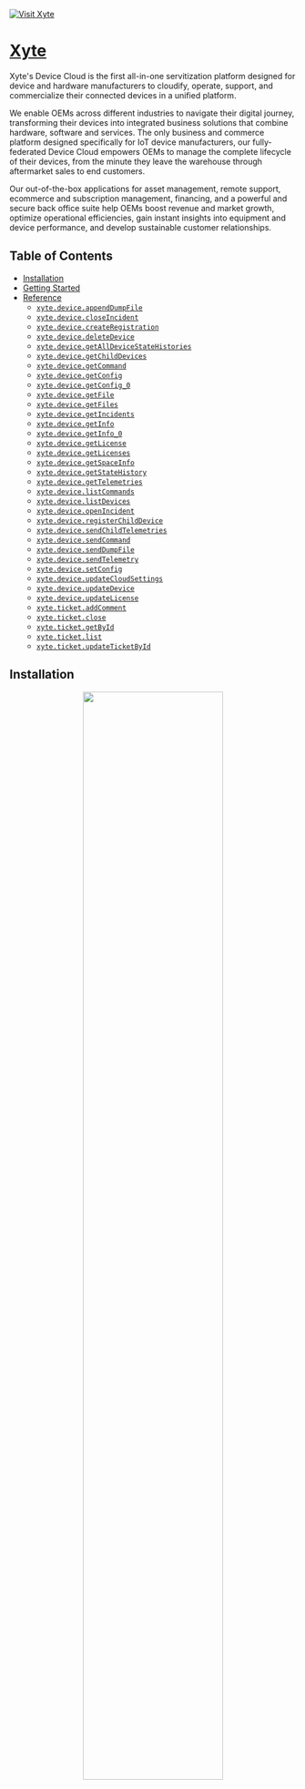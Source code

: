 <div align="left">

[![Visit Xyte](./header.png)](https://xyte.io)

# [Xyte](https://xyte.io)<a id="xyte"></a>

Xyte's Device Cloud is the first all-in-one servitization platform designed for device and hardware manufacturers to cloudify, operate, support, and commercialize their connected devices in a unified platform. 

We enable OEMs across different industries to navigate their digital journey, transforming their devices into integrated business solutions that combine hardware, software and services. The only business and commerce platform designed specifically for IoT device manufacturers, our fully-federated Device Cloud empowers OEMs to manage the complete lifecycle of their devices, from the minute they leave the warehouse through aftermarket sales to end customers.

Our out-of-the-box applications for asset management, remote support, ecommerce and subscription management, financing, and a powerful and secure back office suite help OEMs boost revenue and market growth, optimize operational efficiencies, gain instant insights into equipment and device performance, and develop sustainable customer relationships.

</div>

## Table of Contents<a id="table-of-contents"></a>

<!-- toc -->

- [Installation](#installation)
- [Getting Started](#getting-started)
- [Reference](#reference)
  * [`xyte.device.appendDumpFile`](#xytedeviceappenddumpfile)
  * [`xyte.device.closeIncident`](#xytedevicecloseincident)
  * [`xyte.device.createRegistration`](#xytedevicecreateregistration)
  * [`xyte.device.deleteDevice`](#xytedevicedeletedevice)
  * [`xyte.device.getAllDeviceStateHistories`](#xytedevicegetalldevicestatehistories)
  * [`xyte.device.getChildDevices`](#xytedevicegetchilddevices)
  * [`xyte.device.getCommand`](#xytedevicegetcommand)
  * [`xyte.device.getConfig`](#xytedevicegetconfig)
  * [`xyte.device.getConfig_0`](#xytedevicegetconfig_0)
  * [`xyte.device.getFile`](#xytedevicegetfile)
  * [`xyte.device.getFiles`](#xytedevicegetfiles)
  * [`xyte.device.getIncidents`](#xytedevicegetincidents)
  * [`xyte.device.getInfo`](#xytedevicegetinfo)
  * [`xyte.device.getInfo_0`](#xytedevicegetinfo_0)
  * [`xyte.device.getLicense`](#xytedevicegetlicense)
  * [`xyte.device.getLicenses`](#xytedevicegetlicenses)
  * [`xyte.device.getSpaceInfo`](#xytedevicegetspaceinfo)
  * [`xyte.device.getStateHistory`](#xytedevicegetstatehistory)
  * [`xyte.device.getTelemetries`](#xytedevicegettelemetries)
  * [`xyte.device.listCommands`](#xytedevicelistcommands)
  * [`xyte.device.listDevices`](#xytedevicelistdevices)
  * [`xyte.device.openIncident`](#xytedeviceopenincident)
  * [`xyte.device.registerChildDevice`](#xytedeviceregisterchilddevice)
  * [`xyte.device.sendChildTelemetries`](#xytedevicesendchildtelemetries)
  * [`xyte.device.sendCommand`](#xytedevicesendcommand)
  * [`xyte.device.sendDumpFile`](#xytedevicesenddumpfile)
  * [`xyte.device.sendTelemetry`](#xytedevicesendtelemetry)
  * [`xyte.device.setConfig`](#xytedevicesetconfig)
  * [`xyte.device.updateCloudSettings`](#xytedeviceupdatecloudsettings)
  * [`xyte.device.updateDevice`](#xytedeviceupdatedevice)
  * [`xyte.device.updateLicense`](#xytedeviceupdatelicense)
  * [`xyte.ticket.addComment`](#xyteticketaddcomment)
  * [`xyte.ticket.close`](#xyteticketclose)
  * [`xyte.ticket.getById`](#xyteticketgetbyid)
  * [`xyte.ticket.list`](#xyteticketlist)
  * [`xyte.ticket.updateTicketById`](#xyteticketupdateticketbyid)

<!-- tocstop -->

## Installation<a id="installation"></a>
<div align="center">
  <a href="https://konfigthis.com/sdk-sign-up?company=Xyte&language=TypeScript">
    <img src="https://raw.githubusercontent.com/konfig-dev/brand-assets/HEAD/cta-images/typescript-cta.png" width="70%">
  </a>
</div>

## Getting Started<a id="getting-started"></a>

```typescript
import { Xyte } from "xyte-typescript-sdk";

const xyte = new Xyte({
  // Defining the base path is optional and defaults to http://url
  // basePath: "http://url",
  apiKey: "API_KEY",
});

const appendDumpFileResponse = await xyte.device.appendDumpFile({
  deviceId: "deviceId_example",
  dumpId: "dumpId_example",
  RAW_BODY: "RAW_BODY_example",
});

console.log(appendDumpFileResponse);
```

## Reference<a id="reference"></a>


### `xyte.device.appendDumpFile`<a id="xytedeviceappenddumpfile"></a>



#### 🛠️ Usage<a id="🛠️-usage"></a>

```typescript
const appendDumpFileResponse = await xyte.device.appendDumpFile({
  deviceId: "deviceId_example",
  dumpId: "dumpId_example",
  RAW_BODY: "RAW_BODY_example",
});
```

#### ⚙️ Parameters<a id="⚙️-parameters"></a>

##### RAW_BODY: `string`<a id="raw_body-string"></a>

##### deviceId: `string`<a id="deviceid-string"></a>

##### dumpId: `string`<a id="dumpid-string"></a>

#### 🔄 Return<a id="🔄-return"></a>

[DeviceAppendDumpFileResponse](./models/device-append-dump-file-response.ts)

#### 🌐 Endpoint<a id="🌐-endpoint"></a>

`/v1/devices/{deviceId}/dumps/{dumpId}` `PUT`

[🔙 **Back to Table of Contents**](#table-of-contents)

---


### `xyte.device.closeIncident`<a id="xytedevicecloseincident"></a>



#### 🛠️ Usage<a id="🛠️-usage"></a>

```typescript
const closeIncidentResponse = await xyte.device.closeIncident({
  deviceId: "deviceId_example",
  incidentId: "incidentId_example",
});
```

#### ⚙️ Parameters<a id="⚙️-parameters"></a>

##### deviceId: `string`<a id="deviceid-string"></a>

Unique Device ID

##### incidentId: `string`<a id="incidentid-string"></a>

The unique id of the incident to close

#### 🔄 Return<a id="🔄-return"></a>

[DeviceCloseIncidentResponse](./models/device-close-incident-response.ts)

#### 🌐 Endpoint<a id="🌐-endpoint"></a>

`/v1/devices/{deviceId}/incidents/{incidentId}` `DELETE`

[🔙 **Back to Table of Contents**](#table-of-contents)

---


### `xyte.device.createRegistration`<a id="xytedevicecreateregistration"></a>



#### 🛠️ Usage<a id="🛠️-usage"></a>

```typescript
const createRegistrationResponse = await xyte.device.createRegistration({
  sn: "sn_example",
  firmware_version: "1.0.0",
  hardware_key: "hardware_key_example",
});
```

#### ⚙️ Parameters<a id="⚙️-parameters"></a>

##### sn: `string`<a id="sn-string"></a>

Unique device serial number

##### firmware_version: `string`<a id="firmware_version-string"></a>

Semver based firmware version

##### hardware_key: `string`<a id="hardware_key-string"></a>

Key defined in the model\\\'s hardware key section

##### mac: `string`<a id="mac-string"></a>

MAC address of the device

##### cloud_id: `string`<a id="cloud_id-string"></a>

Unique device identifier (must specify this or mac)

##### name: `string`<a id="name-string"></a>

Display name for the end-user

##### details: `object`<a id="details-object"></a>

Generic JSON object with unconstrained data

##### sub_model: `string`<a id="sub_model-string"></a>

Additional model details text

##### parent_id: `string`<a id="parent_id-string"></a>

UUID of the parent device

#### 🔄 Return<a id="🔄-return"></a>

[DeviceCreateRegistrationResponse](./models/device-create-registration-response.ts)

#### 🌐 Endpoint<a id="🌐-endpoint"></a>

`/v1/devices` `POST`

[🔙 **Back to Table of Contents**](#table-of-contents)

---


### `xyte.device.deleteDevice`<a id="xytedevicedeletedevice"></a>



#### 🛠️ Usage<a id="🛠️-usage"></a>

```typescript
const deleteDeviceResponse = await xyte.device.deleteDevice({
  deviceId: "deviceId_example",
});
```

#### ⚙️ Parameters<a id="⚙️-parameters"></a>

##### deviceId: `string`<a id="deviceid-string"></a>

Device\'s unique ID

#### 🔄 Return<a id="🔄-return"></a>

[DeviceDeleteDeviceResponse](./models/device-delete-device-response.ts)

#### 🌐 Endpoint<a id="🌐-endpoint"></a>

`/core/v1/partner/devices/{device_id}` `DELETE`

[🔙 **Back to Table of Contents**](#table-of-contents)

---


### `xyte.device.getAllDeviceStateHistories`<a id="xytedevicegetalldevicestatehistories"></a>



#### 🛠️ Usage<a id="🛠️-usage"></a>

```typescript
const getAllDeviceStateHistoriesResponse =
  await xyte.device.getAllDeviceStateHistories({
    from: "beginning of current month",
    to: "Current time",
  });
```

#### ⚙️ Parameters<a id="⚙️-parameters"></a>

##### status: `string`<a id="status-string"></a>

Filter by state: online, offline, unavailable, error

##### from: `string`<a id="from-string"></a>

Query range

##### to: `string`<a id="to-string"></a>

Query range

##### page: `number`<a id="page-number"></a>

Pagination (500 records per page)

#### 🌐 Endpoint<a id="🌐-endpoint"></a>

`/core/v1/partner/devices/histories` `GET`

[🔙 **Back to Table of Contents**](#table-of-contents)

---


### `xyte.device.getChildDevices`<a id="xytedevicegetchilddevices"></a>



#### 🛠️ Usage<a id="🛠️-usage"></a>

```typescript
const getChildDevicesResponse = await xyte.device.getChildDevices({
  parentId: "parentId_example",
});
```

#### ⚙️ Parameters<a id="⚙️-parameters"></a>

##### parentId: `string`<a id="parentid-string"></a>

The ID of the parent device

#### 🔄 Return<a id="🔄-return"></a>

[DeviceGetChildDevicesResponseInner](./models/device-get-child-devices-response-inner.ts)

#### 🌐 Endpoint<a id="🌐-endpoint"></a>

`/v1/devices/{parent_id}/children` `GET`

[🔙 **Back to Table of Contents**](#table-of-contents)

---


### `xyte.device.getCommand`<a id="xytedevicegetcommand"></a>



#### 🛠️ Usage<a id="🛠️-usage"></a>

```typescript
const getCommandResponse = await xyte.device.getCommand({
  deviceId: "deviceId_example",
});
```

#### ⚙️ Parameters<a id="⚙️-parameters"></a>

##### deviceId: `string`<a id="deviceid-string"></a>

#### 🌐 Endpoint<a id="🌐-endpoint"></a>

`/v1/devices/{deviceId}/command` `GET`

[🔙 **Back to Table of Contents**](#table-of-contents)

---


### `xyte.device.getConfig`<a id="xytedevicegetconfig"></a>



#### 🛠️ Usage<a id="🛠️-usage"></a>

```typescript
const getConfigResponse = await xyte.device.getConfig({
  deviceId: "deviceId_example",
});
```

#### ⚙️ Parameters<a id="⚙️-parameters"></a>

##### deviceId: `string`<a id="deviceid-string"></a>

#### 🔄 Return<a id="🔄-return"></a>

[DeviceGetConfigResponse](./models/device-get-config-response.ts)

#### 🌐 Endpoint<a id="🌐-endpoint"></a>

`/v1/devices/{deviceId}/config` `GET`

[🔙 **Back to Table of Contents**](#table-of-contents)

---


### `xyte.device.getConfig_0`<a id="xytedevicegetconfig_0"></a>



#### 🛠️ Usage<a id="🛠️-usage"></a>

```typescript
const getConfig_0Response = await xyte.device.getConfig_0({
  deviceId: "deviceId_example",
});
```

#### ⚙️ Parameters<a id="⚙️-parameters"></a>

##### deviceId: `string`<a id="deviceid-string"></a>

Unique Device ID

#### 🔄 Return<a id="🔄-return"></a>

[DeviceGetConfig200Response](./models/device-get-config200-response.ts)

#### 🌐 Endpoint<a id="🌐-endpoint"></a>

`/core/v1/partner/devices/{device_id}/config` `GET`

[🔙 **Back to Table of Contents**](#table-of-contents)

---


### `xyte.device.getFile`<a id="xytedevicegetfile"></a>



#### 🛠️ Usage<a id="🛠️-usage"></a>

```typescript
const getFileResponse = await xyte.device.getFile({
  deviceId: "deviceId_example",
  fileUuid: "fileUuid_example",
});
```

#### ⚙️ Parameters<a id="⚙️-parameters"></a>

##### deviceId: `string`<a id="deviceid-string"></a>

##### fileUuid: `string`<a id="fileuuid-string"></a>

#### 🌐 Endpoint<a id="🌐-endpoint"></a>

`/v1/devices/{deviceId}/files/{fileUuid}` `GET`

[🔙 **Back to Table of Contents**](#table-of-contents)

---


### `xyte.device.getFiles`<a id="xytedevicegetfiles"></a>



#### 🛠️ Usage<a id="🛠️-usage"></a>

```typescript
const getFilesResponse = await xyte.device.getFiles({
  deviceId: "deviceId_example",
});
```

#### ⚙️ Parameters<a id="⚙️-parameters"></a>

##### deviceId: `string`<a id="deviceid-string"></a>

#### 🌐 Endpoint<a id="🌐-endpoint"></a>

`/v1/devices/{deviceId}/files` `GET`

[🔙 **Back to Table of Contents**](#table-of-contents)

---


### `xyte.device.getIncidents`<a id="xytedevicegetincidents"></a>



#### 🛠️ Usage<a id="🛠️-usage"></a>

```typescript
const getIncidentsResponse = await xyte.device.getIncidents({
  deviceId: "deviceId_example",
});
```

#### ⚙️ Parameters<a id="⚙️-parameters"></a>

##### deviceId: `string`<a id="deviceid-string"></a>

Device\'s unique ID

#### 🔄 Return<a id="🔄-return"></a>

[DeviceGetIncidentsResponse](./models/device-get-incidents-response.ts)

#### 🌐 Endpoint<a id="🌐-endpoint"></a>

`/v1/devices/{deviceId}/incidents` `GET`

[🔙 **Back to Table of Contents**](#table-of-contents)

---


### `xyte.device.getInfo`<a id="xytedevicegetinfo"></a>



#### 🛠️ Usage<a id="🛠️-usage"></a>

```typescript
const getInfoResponse = await xyte.device.getInfo({
  deviceId: "deviceId_example",
});
```

#### ⚙️ Parameters<a id="⚙️-parameters"></a>

##### deviceId: `string`<a id="deviceid-string"></a>

#### 🔄 Return<a id="🔄-return"></a>

[DeviceGetInfoResponse](./models/device-get-info-response.ts)

#### 🌐 Endpoint<a id="🌐-endpoint"></a>

`/v1/devices/{deviceId}` `GET`

[🔙 **Back to Table of Contents**](#table-of-contents)

---


### `xyte.device.getInfo_0`<a id="xytedevicegetinfo_0"></a>



#### 🛠️ Usage<a id="🛠️-usage"></a>

```typescript
const getInfo_0Response = await xyte.device.getInfo_0({
  deviceId: "deviceId_example",
});
```

#### ⚙️ Parameters<a id="⚙️-parameters"></a>

##### deviceId: `string`<a id="deviceid-string"></a>

Device\'s unique ID

#### 🔄 Return<a id="🔄-return"></a>

[DeviceGetInfo200Response](./models/device-get-info200-response.ts)

#### 🌐 Endpoint<a id="🌐-endpoint"></a>

`/core/v1/partner/devices/{device_id}` `GET`

[🔙 **Back to Table of Contents**](#table-of-contents)

---


### `xyte.device.getLicense`<a id="xytedevicegetlicense"></a>



#### 🛠️ Usage<a id="🛠️-usage"></a>

```typescript
const getLicenseResponse = await xyte.device.getLicense({
  deviceId: "deviceId_example",
});
```

#### ⚙️ Parameters<a id="⚙️-parameters"></a>

##### deviceId: `string`<a id="deviceid-string"></a>

#### 🔄 Return<a id="🔄-return"></a>

[DeviceGetLicenseResponse](./models/device-get-license-response.ts)

#### 🌐 Endpoint<a id="🌐-endpoint"></a>

`/v1/devices/{deviceId}/license` `GET`

[🔙 **Back to Table of Contents**](#table-of-contents)

---


### `xyte.device.getLicenses`<a id="xytedevicegetlicenses"></a>



#### 🛠️ Usage<a id="🛠️-usage"></a>

```typescript
const getLicensesResponse = await xyte.device.getLicenses({
  deviceId: "deviceId_example",
});
```

#### ⚙️ Parameters<a id="⚙️-parameters"></a>

##### deviceId: `string`<a id="deviceid-string"></a>

#### 🔄 Return<a id="🔄-return"></a>

[DeviceGetLicensesResponse](./models/device-get-licenses-response.ts)

#### 🌐 Endpoint<a id="🌐-endpoint"></a>

`/v1/devices/{deviceId}/licenses` `GET`

[🔙 **Back to Table of Contents**](#table-of-contents)

---


### `xyte.device.getSpaceInfo`<a id="xytedevicegetspaceinfo"></a>



#### 🛠️ Usage<a id="🛠️-usage"></a>

```typescript
const getSpaceInfoResponse = await xyte.device.getSpaceInfo({
  deviceId: "deviceId_example",
});
```

#### ⚙️ Parameters<a id="⚙️-parameters"></a>

##### deviceId: `string`<a id="deviceid-string"></a>

#### 🔄 Return<a id="🔄-return"></a>

[DeviceGetSpaceInfoResponse](./models/device-get-space-info-response.ts)

#### 🌐 Endpoint<a id="🌐-endpoint"></a>

`/v1/devices/{deviceId}/space` `GET`

[🔙 **Back to Table of Contents**](#table-of-contents)

---


### `xyte.device.getStateHistory`<a id="xytedevicegetstatehistory"></a>



#### 🛠️ Usage<a id="🛠️-usage"></a>

```typescript
const getStateHistoryResponse = await xyte.device.getStateHistory({
  deviceId: "deviceId_example",
  from: "beginning of current month",
  to: "Current time",
});
```

#### ⚙️ Parameters<a id="⚙️-parameters"></a>

##### deviceId: `string`<a id="deviceid-string"></a>

Unique Device ID

##### status: `string`<a id="status-string"></a>

Filter by state: online, offline, unavailable, error

##### from: `string`<a id="from-string"></a>

Query range

##### to: `string`<a id="to-string"></a>

Query range

##### page: `number`<a id="page-number"></a>

Pagination (500 records per page)

#### 🌐 Endpoint<a id="🌐-endpoint"></a>

`/core/v1/partner/devices/{device_id}/history` `GET`

[🔙 **Back to Table of Contents**](#table-of-contents)

---


### `xyte.device.getTelemetries`<a id="xytedevicegettelemetries"></a>



#### 🛠️ Usage<a id="🛠️-usage"></a>

```typescript
const getTelemetriesResponse = await xyte.device.getTelemetries({
  deviceId: "deviceId_example",
});
```

#### ⚙️ Parameters<a id="⚙️-parameters"></a>

##### deviceId: `string`<a id="deviceid-string"></a>

Unique Device ID

#### 🔄 Return<a id="🔄-return"></a>

[DeviceGetTelemetriesResponseInner](./models/device-get-telemetries-response-inner.ts)

#### 🌐 Endpoint<a id="🌐-endpoint"></a>

`/core/v1/partner/devices/{device_id}/telemetries` `GET`

[🔙 **Back to Table of Contents**](#table-of-contents)

---


### `xyte.device.listCommands`<a id="xytedevicelistcommands"></a>



#### 🛠️ Usage<a id="🛠️-usage"></a>

```typescript
const listCommandsResponse = await xyte.device.listCommands({
  deviceId: "deviceId_example",
});
```

#### ⚙️ Parameters<a id="⚙️-parameters"></a>

##### deviceId: `string`<a id="deviceid-string"></a>

Unique Device ID

##### status: `string`<a id="status-string"></a>

Filter by command status: scheduled, pending, done, failed, aborted, in_progress

#### 🔄 Return<a id="🔄-return"></a>

[DeviceListCommandsResponse](./models/device-list-commands-response.ts)

#### 🌐 Endpoint<a id="🌐-endpoint"></a>

`/core/v1/partner/devices/{device_id}/commands` `GET`

[🔙 **Back to Table of Contents**](#table-of-contents)

---


### `xyte.device.listDevices`<a id="xytedevicelistdevices"></a>



#### 🛠️ Usage<a id="🛠️-usage"></a>

```typescript
const listDevicesResponse = await xyte.device.listDevices({});
```

#### ⚙️ Parameters<a id="⚙️-parameters"></a>

##### modelId: `string`<a id="modelid-string"></a>

Filter by model id

##### sn: `string`<a id="sn-string"></a>

Filter by Serial Number

##### mac: `string`<a id="mac-string"></a>

Filter by MAC address

##### page: `string`<a id="page-string"></a>

Pagination selector

#### 🔄 Return<a id="🔄-return"></a>

[DeviceListDevicesResponse](./models/device-list-devices-response.ts)

#### 🌐 Endpoint<a id="🌐-endpoint"></a>

`/core/v1/partner/devices` `GET`

[🔙 **Back to Table of Contents**](#table-of-contents)

---


### `xyte.device.openIncident`<a id="xytedeviceopenincident"></a>



#### 🛠️ Usage<a id="🛠️-usage"></a>

```typescript
const openIncidentResponse = await xyte.device.openIncident({
  deviceId: "deviceId_example",
  title: "title_example",
  priority: "3",
  issue: "Randomly generated tag",
});
```

#### ⚙️ Parameters<a id="⚙️-parameters"></a>

##### title: `string`<a id="title-string"></a>

Short title

##### deviceId: `string`<a id="deviceid-string"></a>

##### description: `string`<a id="description-string"></a>

##### priority: `string`<a id="priority-string"></a>

Critical, High, Moderate, Low, Planning

##### issue: `string`<a id="issue-string"></a>

Short text to uniquely identify the issue (only one incident of each issue type can be open at a time)

##### RAW_BODY: `string`<a id="raw_body-string"></a>

#### 🔄 Return<a id="🔄-return"></a>

[DeviceOpenIncidentResponse](./models/device-open-incident-response.ts)

#### 🌐 Endpoint<a id="🌐-endpoint"></a>

`/v1/devices/{deviceId}/incidents` `POST`

[🔙 **Back to Table of Contents**](#table-of-contents)

---


### `xyte.device.registerChildDevice`<a id="xytedeviceregisterchilddevice"></a>



#### 🛠️ Usage<a id="🛠️-usage"></a>

```typescript
const registerChildDeviceResponse = await xyte.device.registerChildDevice({
  parentId: "parentId_example",
  firmware_version: "firmware_version_example",
  model_id: "model_id_example",
});
```

#### ⚙️ Parameters<a id="⚙️-parameters"></a>

##### firmware_version: `string`<a id="firmware_version-string"></a>

##### model_id: `string`<a id="model_id-string"></a>

##### parentId: `string`<a id="parentid-string"></a>

The ID of the parent device

##### sub_model: `string`<a id="sub_model-string"></a>

##### sn: `string`<a id="sn-string"></a>

##### mac: `string`<a id="mac-string"></a>

##### name: `string`<a id="name-string"></a>

##### details: `object`<a id="details-object"></a>

#### 🔄 Return<a id="🔄-return"></a>

[DeviceRegisterChildDeviceResponse](./models/device-register-child-device-response.ts)

#### 🌐 Endpoint<a id="🌐-endpoint"></a>

`/v1/devices/{parent_id}/children` `POST`

[🔙 **Back to Table of Contents**](#table-of-contents)

---


### `xyte.device.sendChildTelemetries`<a id="xytedevicesendchildtelemetries"></a>



#### 🛠️ Usage<a id="🛠️-usage"></a>

```typescript
const sendChildTelemetriesResponse = await xyte.device.sendChildTelemetries({
  deviceId: "deviceId_example",
  RAW_BODY: {},
});
```

#### ⚙️ Parameters<a id="⚙️-parameters"></a>

##### RAW_BODY: `object`<a id="raw_body-object"></a>

Mapping of child device UUIDs to telemetry data for each device

##### deviceId: `string`<a id="deviceid-string"></a>

#### 🔄 Return<a id="🔄-return"></a>

[DeviceSendChildTelemetriesResponse](./models/device-send-child-telemetries-response.ts)

#### 🌐 Endpoint<a id="🌐-endpoint"></a>

`/v1/devices/{deviceId}/children/telemetries` `POST`

[🔙 **Back to Table of Contents**](#table-of-contents)

---


### `xyte.device.sendCommand`<a id="xytedevicesendcommand"></a>



#### 🛠️ Usage<a id="🛠️-usage"></a>

```typescript
const sendCommandResponse = await xyte.device.sendCommand({
  deviceId: "deviceId_example",
  status: "done",
  id: "id_example",
});
```

#### ⚙️ Parameters<a id="⚙️-parameters"></a>

##### status: `string`<a id="status-string"></a>

##### id: `string`<a id="id-string"></a>

##### deviceId: `string`<a id="deviceid-string"></a>

##### message: `string`<a id="message-string"></a>

#### 🔄 Return<a id="🔄-return"></a>

[DeviceSendCommandResponse](./models/device-send-command-response.ts)

#### 🌐 Endpoint<a id="🌐-endpoint"></a>

`/v1/devices/{deviceId}/command` `POST`

[🔙 **Back to Table of Contents**](#table-of-contents)

---


### `xyte.device.sendDumpFile`<a id="xytedevicesenddumpfile"></a>



#### 🛠️ Usage<a id="🛠️-usage"></a>

```typescript
const sendDumpFileResponse = await xyte.device.sendDumpFile({
  deviceId: "deviceId_example",
  mimeType: "text/plain",
  filename: "filename",
  RAW_BODY: fs.readFileSync("/path/to/file"),
});
```

#### ⚙️ Parameters<a id="⚙️-parameters"></a>

##### RAW_BODY: `Uint8Array | File | buffer.File`<a id="raw_body-uint8array--file--bufferfile"></a>

Raw configuration dump

##### deviceId: `string`<a id="deviceid-string"></a>

##### mimeType: `string`<a id="mimetype-string"></a>

##### filename: `string`<a id="filename-string"></a>

#### 🔄 Return<a id="🔄-return"></a>

[DeviceSendDumpFileResponse](./models/device-send-dump-file-response.ts)

#### 🌐 Endpoint<a id="🌐-endpoint"></a>

`/v1/devices/{deviceId}/dumps/{mime-type}/{filename}` `POST`

[🔙 **Back to Table of Contents**](#table-of-contents)

---


### `xyte.device.sendTelemetry`<a id="xytedevicesendtelemetry"></a>



#### 🛠️ Usage<a id="🛠️-usage"></a>

```typescript
const sendTelemetryResponse = await xyte.device.sendTelemetry({
  deviceId: "deviceId_example",
  status: "online",
});
```

#### ⚙️ Parameters<a id="⚙️-parameters"></a>

##### status: `string`<a id="status-string"></a>

##### deviceId: `string`<a id="deviceid-string"></a>

##### timestamp: `string`<a id="timestamp-string"></a>

##### telemetries: `string`<a id="telemetries-string"></a>

##### override: `boolean`<a id="override-boolean"></a>

#### 🔄 Return<a id="🔄-return"></a>

[DeviceSendTelemetryResponse](./models/device-send-telemetry-response.ts)

#### 🌐 Endpoint<a id="🌐-endpoint"></a>

`/v1/devices/{deviceId}/telemetry` `POST`

[🔙 **Back to Table of Contents**](#table-of-contents)

---


### `xyte.device.setConfig`<a id="xytedevicesetconfig"></a>



#### 🛠️ Usage<a id="🛠️-usage"></a>

```typescript
const setConfigResponse = await xyte.device.setConfig({
  deviceId: "deviceId_example",
});
```

#### ⚙️ Parameters<a id="⚙️-parameters"></a>

##### deviceId: `string`<a id="deviceid-string"></a>

##### RAW_BODY: `string`<a id="raw_body-string"></a>

Put your raw JSON config here

#### 🔄 Return<a id="🔄-return"></a>

[DeviceSetConfigResponse](./models/device-set-config-response.ts)

#### 🌐 Endpoint<a id="🌐-endpoint"></a>

`/v1/devices/{deviceId}/config` `POST`

[🔙 **Back to Table of Contents**](#table-of-contents)

---


### `xyte.device.updateCloudSettings`<a id="xytedeviceupdatecloudsettings"></a>



#### 🛠️ Usage<a id="🛠️-usage"></a>

```typescript
const updateCloudSettingsResponse = await xyte.device.updateCloudSettings({
  deviceId: "deviceId_example",
});
```

#### ⚙️ Parameters<a id="⚙️-parameters"></a>

##### deviceId: `string`<a id="deviceid-string"></a>

##### property: `string`<a id="property-string"></a>

The Property you would like to change

##### value: `string`<a id="value-string"></a>

The value to set for the given propery

#### 🌐 Endpoint<a id="🌐-endpoint"></a>

`/v1/devices/{deviceId}/cloud_settings` `PUT`

[🔙 **Back to Table of Contents**](#table-of-contents)

---


### `xyte.device.updateDevice`<a id="xytedeviceupdatedevice"></a>



#### 🛠️ Usage<a id="🛠️-usage"></a>

```typescript
const updateDeviceResponse = await xyte.device.updateDevice({
  deviceId: "deviceId_example",
});
```

#### ⚙️ Parameters<a id="⚙️-parameters"></a>

##### deviceId: `string`<a id="deviceid-string"></a>

##### firmware_version: `string`<a id="firmware_version-string"></a>

##### name: `string`<a id="name-string"></a>

Friendly device name

##### space_version: `string`<a id="space_version-string"></a>

Latest version of the space information the device has applied

##### config_version: `string`<a id="config_version-string"></a>

Latest version of the configuration the device has applied

##### details: `object`<a id="details-object"></a>

Details of the device. Will be visible in a different tab on the device\\\'s view calls \\\'Details\\\'.

#### 🔄 Return<a id="🔄-return"></a>

[DeviceUpdateDeviceResponse](./models/device-update-device-response.ts)

#### 🌐 Endpoint<a id="🌐-endpoint"></a>

`/v1/devices/{deviceId}` `PUT`

[🔙 **Back to Table of Contents**](#table-of-contents)

---


### `xyte.device.updateLicense`<a id="xytedeviceupdatelicense"></a>



#### 🛠️ Usage<a id="🛠️-usage"></a>

```typescript
const updateLicenseResponse = await xyte.device.updateLicense({
  deviceId: "deviceId_example",
  id: "id_example",
  state: "state_example",
});
```

#### ⚙️ Parameters<a id="⚙️-parameters"></a>

##### id: `string`<a id="id-string"></a>

##### state: `string`<a id="state-string"></a>

##### deviceId: `string`<a id="deviceid-string"></a>

##### error: `string`<a id="error-string"></a>

#### 🔄 Return<a id="🔄-return"></a>

[DeviceUpdateLicenseResponse](./models/device-update-license-response.ts)

#### 🌐 Endpoint<a id="🌐-endpoint"></a>

`/v1/devices/{deviceId}/licenses` `POST`

[🔙 **Back to Table of Contents**](#table-of-contents)

---


### `xyte.ticket.addComment`<a id="xyteticketaddcomment"></a>



#### 🛠️ Usage<a id="🛠️-usage"></a>

```typescript
const addCommentResponse = await xyte.ticket.addComment({
  ticketId: "ticketId_example",
});
```

#### ⚙️ Parameters<a id="⚙️-parameters"></a>

##### ticketId: `string`<a id="ticketid-string"></a>

Unique ticket ID

##### message: `string`<a id="message-string"></a>

Message to post

#### 🔄 Return<a id="🔄-return"></a>

[TicketAddCommentResponse](./models/ticket-add-comment-response.ts)

#### 🌐 Endpoint<a id="🌐-endpoint"></a>

`/core/v1/partner/tickets/{ticket_id}/message` `POST`

[🔙 **Back to Table of Contents**](#table-of-contents)

---


### `xyte.ticket.close`<a id="xyteticketclose"></a>



#### 🛠️ Usage<a id="🛠️-usage"></a>

```typescript
const closeResponse = await xyte.ticket.close({
  ticketId: "ticketId_example",
});
```

#### ⚙️ Parameters<a id="⚙️-parameters"></a>

##### ticketId: `string`<a id="ticketid-string"></a>

Unique ticket ID

#### 🔄 Return<a id="🔄-return"></a>

[TicketCloseResponse](./models/ticket-close-response.ts)

#### 🌐 Endpoint<a id="🌐-endpoint"></a>

`/core/v1/partner/tickets/{ticket_id}/resolved` `POST`

[🔙 **Back to Table of Contents**](#table-of-contents)

---


### `xyte.ticket.getById`<a id="xyteticketgetbyid"></a>



#### 🛠️ Usage<a id="🛠️-usage"></a>

```typescript
const getByIdResponse = await xyte.ticket.getById({
  ticketId: "ticketId_example",
});
```

#### ⚙️ Parameters<a id="⚙️-parameters"></a>

##### ticketId: `string`<a id="ticketid-string"></a>

Unique ticket ID

#### 🔄 Return<a id="🔄-return"></a>

[TicketGetByIdResponse](./models/ticket-get-by-id-response.ts)

#### 🌐 Endpoint<a id="🌐-endpoint"></a>

`/core/v1/partner/tickets/{ticket_id} (COPY)` `GET`

[🔙 **Back to Table of Contents**](#table-of-contents)

---


### `xyte.ticket.list`<a id="xyteticketlist"></a>



#### 🛠️ Usage<a id="🛠️-usage"></a>

```typescript
const listResponse = await xyte.ticket.list();
```

#### 🔄 Return<a id="🔄-return"></a>

[TicketListResponseInner](./models/ticket-list-response-inner.ts)

#### 🌐 Endpoint<a id="🌐-endpoint"></a>

`/core/v1/partner/tickets` `GET`

[🔙 **Back to Table of Contents**](#table-of-contents)

---


### `xyte.ticket.updateTicketById`<a id="xyteticketupdateticketbyid"></a>



#### 🛠️ Usage<a id="🛠️-usage"></a>

```typescript
const updateTicketByIdResponse = await xyte.ticket.updateTicketById({
  ticketId: "ticketId_example",
});
```

#### ⚙️ Parameters<a id="⚙️-parameters"></a>

##### ticketId: `string`<a id="ticketid-string"></a>

Unique ticket ID

##### title: `string`<a id="title-string"></a>

New ticket title

##### description: `string`<a id="description-string"></a>

New ticket description

#### 🔄 Return<a id="🔄-return"></a>

[TicketUpdateTicketByIdResponse](./models/ticket-update-ticket-by-id-response.ts)

#### 🌐 Endpoint<a id="🌐-endpoint"></a>

`/core/v1/partner/tickets/{ticket_id}` `PUT`

[🔙 **Back to Table of Contents**](#table-of-contents)

---


## Author<a id="author"></a>
This TypeScript package is automatically generated by [Konfig](https://konfigthis.com)
